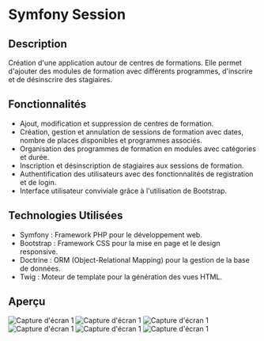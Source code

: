 # Symfony Session

## Description
Création d'une application autour de centres de formations. Elle permet d'ajouter des modules de formation avec différents programmes, d'inscrire et de désinscrire des stagiaires.

## Fonctionnalités
- Ajout, modification et suppression de centres de formation.
- Création, gestion et annulation de sessions de formation avec dates, nombre de places disponibles et programmes associés.
- Organisation des programmes de formation en modules avec catégories et durée.
- Inscription et désinscription de stagiaires aux sessions de formation.
- Authentification des utilisateurs avec des fonctionnalités de registration et de login.
- Interface utilisateur conviviale grâce à l'utilisation de Bootstrap.

## Technologies Utilisées
- Symfony : Framework PHP pour le développement web.
- Bootstrap : Framework CSS pour la mise en page et le design responsive.
- Doctrine : ORM (Object-Relational Mapping) pour la gestion de la base de données.
- Twig : Moteur de template pour la génération des vues HTML.

## Aperçu 

![Capture d'écran 1](/public/img/screenshots-accueil.png)
![Capture d'écran 1](/public/img/screenshots-session.png)
![Capture d'écran 1](/public/img/screenshots-stagiaires.png)
![Capture d'écran 1](/public/img/screenshots-inscription.png)
![Capture d'écran 1](/public/img/screenshots-inscription-formateur.png)
![Capture d'écran 1](/public/img/screenshots-accueil.png)

